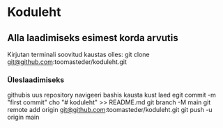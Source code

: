 # Koduleht

## Alla laadimiseks esimest korda arvutis
Kirjutan terminali soovitud kaustas olles:
git clone git@github.com:toomasteder/koduleht.git


### Üleslaadimiseks
githubis uus repository
navigeeri bashis kausta kust laed
  egit commit -m "first commit"
  cho "# koduleht" >> README.md
  git branch -M main
  git remote add origin git@github.com:toomasteder/koduleht.git
  git push -u origin main
